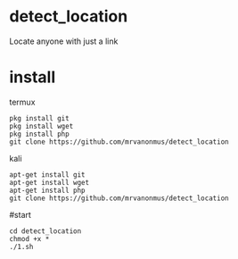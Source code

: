 # detect_location
Locate anyone with just a link
# install 
termux 
```
pkg install git
pkg install wget
pkg install php
git clone https://github.com/mrvanonmus/detect_location
```
kali
```
apt-get install git
apt-get install wget
apt-get install php 
git clone https://github.com/mrvanonmus/detect_location
```
#start
```
cd detect_location
chmod +x *
./1.sh
```
